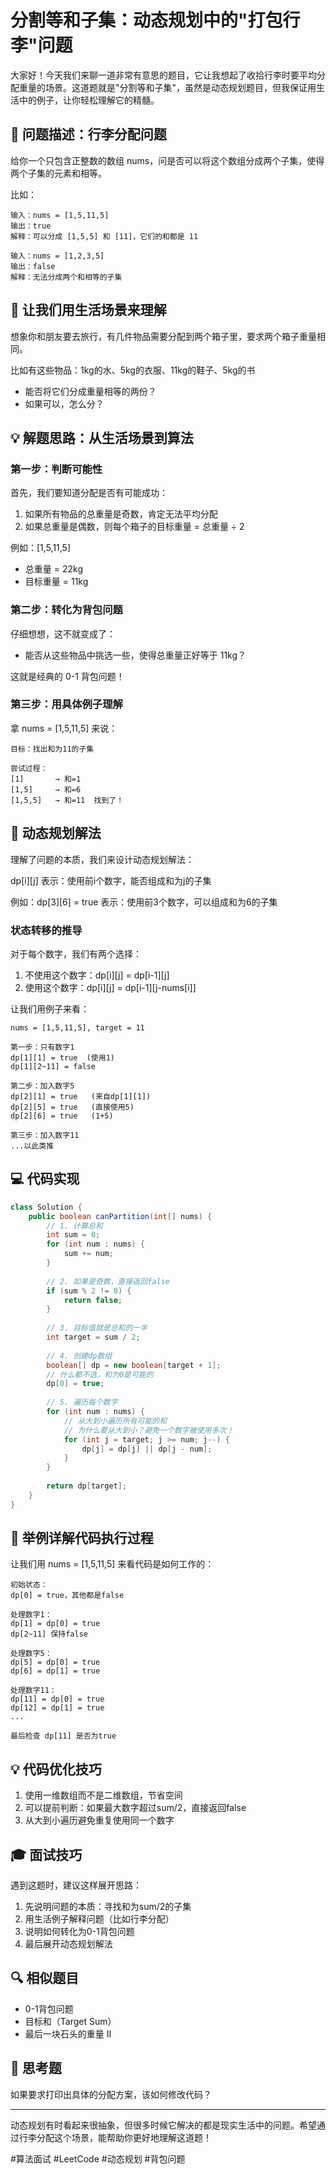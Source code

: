 # 分割等和子集：动态规划中的"打包行李"问题

大家好！今天我们来聊一道非常有意思的题目，它让我想起了收拾行李时要平均分配重量的场景。这道题就是"分割等和子集"，虽然是动态规划题目，但我保证用生活中的例子，让你轻松理解它的精髓。

## 🎯 问题描述：行李分配问题

给你一个只包含正整数的数组 nums，问是否可以将这个数组分成两个子集，使得两个子集的元素和相等。

比如：
```
输入：nums = [1,5,11,5]
输出：true
解释：可以分成 [1,5,5] 和 [11]，它们的和都是 11

输入：nums = [1,2,3,5]
输出：false
解释：无法分成两个和相等的子集
```

## 🤔 让我们用生活场景来理解

想象你和朋友要去旅行，有几件物品需要分配到两个箱子里，要求两个箱子重量相同。

比如有这些物品：1kg的水、5kg的衣服、11kg的鞋子、5kg的书
- 能否将它们分成重量相等的两份？
- 如果可以，怎么分？

## 💡 解题思路：从生活场景到算法

### 第一步：判断可能性

首先，我们要知道分配是否有可能成功：
1. 如果所有物品的总重量是奇数，肯定无法平均分配
2. 如果总重量是偶数，则每个箱子的目标重量 = 总重量 ÷ 2

例如：[1,5,11,5]
- 总重量 = 22kg
- 目标重量 = 11kg

### 第二步：转化为背包问题

仔细想想，这不就变成了：
- 能否从这些物品中挑选一些，使得总重量正好等于 11kg？

这就是经典的 0-1 背包问题！

### 第三步：用具体例子理解

拿 nums = [1,5,11,5] 来说：

```
目标：找出和为11的子集
    
尝试过程：
[1]       → 和=1
[1,5]     → 和=6
[1,5,5]   → 和=11  找到了！
```

## 📝 动态规划解法

理解了问题的本质，我们来设计动态规划解法：

dp[i][j] 表示：使用前i个数字，能否组成和为j的子集

例如：dp[3][6] = true 表示：使用前3个数字，可以组成和为6的子集

### 状态转移的推导

对于每个数字，我们有两个选择：
1. 不使用这个数字：dp[i][j] = dp[i-1][j]
2. 使用这个数字：dp[i][j] = dp[i-1][j-nums[i]]

让我们用例子来看：
```
nums = [1,5,11,5], target = 11

第一步：只有数字1
dp[1][1] = true  (使用1)
dp[1][2~11] = false

第二步：加入数字5
dp[2][1] = true   (来自dp[1][1])
dp[2][5] = true   (直接使用5)
dp[2][6] = true   (1+5)

第三步：加入数字11
...以此类推
```

## 💻 代码实现

```java
class Solution {
    public boolean canPartition(int[] nums) {
        // 1. 计算总和
        int sum = 0;
        for (int num : nums) {
            sum += num;
        }
        
        // 2. 如果是奇数，直接返回false
        if (sum % 2 != 0) {
            return false;
        }
        
        // 3. 目标值就是总和的一半
        int target = sum / 2;
        
        // 4. 创建dp数组
        boolean[] dp = new boolean[target + 1];
        // 什么都不选，和为0是可能的
        dp[0] = true;
        
        // 5. 遍历每个数字
        for (int num : nums) {
            // 从大到小遍历所有可能的和
            // 为什么要从大到小？避免一个数字被使用多次！
            for (int j = target; j >= num; j--) {
                dp[j] = dp[j] || dp[j - num];
            }
        }
        
        return dp[target];
    }
}
```

## 🎯 举例详解代码执行过程

让我们用 nums = [1,5,11,5] 来看代码是如何工作的：

```
初始状态：
dp[0] = true，其他都是false

处理数字1：
dp[1] = dp[0] = true
dp[2~11] 保持false

处理数字5：
dp[5] = dp[0] = true
dp[6] = dp[1] = true

处理数字11：
dp[11] = dp[0] = true
dp[12] = dp[1] = true
...

最后检查 dp[11] 是否为true
```

## 💡 代码优化技巧

1. 使用一维数组而不是二维数组，节省空间
2. 可以提前判断：如果最大数字超过sum/2，直接返回false
3. 从大到小遍历避免重复使用同一个数字

## 🎓 面试技巧

遇到这题时，建议这样展开思路：
1. 先说明问题的本质：寻找和为sum/2的子集
2. 用生活例子解释问题（比如行李分配）
3. 说明如何转化为0-1背包问题
4. 最后展开动态规划解法

## 🔍 相似题目

- 0-1背包问题
- 目标和（Target Sum）
- 最后一块石头的重量 II

## 🤔 思考题

如果要求打印出具体的分配方案，该如何修改代码？

---


动态规划有时看起来很抽象，但很多时候它解决的都是现实生活中的问题。希望通过行李分配这个场景，能帮助你更好地理解这道题！

#算法面试 #LeetCode #动态规划 #背包问题